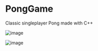 # PongGame

Classic singleplayer Pong made with C++

![image](https://github.com/connorrewa/PongGame/assets/100715231/371040c5-8bb8-4e61-9d98-2617dd2b6966)


![image](https://github.com/connorrewa/PongGame/assets/100715231/619b713e-7612-481f-ad76-ecb6b4a62fc5)



